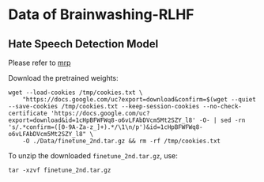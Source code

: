 # Data of Brainwashing-RLHF

## Hate Speech Detection Model
Please refer to [mrp](https://github.com/alatteaday/mrp_hate-speech-detection)

Download the pretrained weights:
```
wget --load-cookies /tmp/cookies.txt \
    "https://docs.google.com/uc?export=download&confirm=$(wget --quiet --save-cookies /tmp/cookies.txt --keep-session-cookies --no-check-certificate 'https://docs.google.com/uc?export=download&id=1cHpBFWFWq8-o6vLFAbDVcm5Mt2SZY_l8' -O- | sed -rn 's/.*confirm=([0-9A-Za-z_]+).*/\1\n/p')&id=1cHpBFWFWq8-o6vLFAbDVcm5Mt2SZY_l8" \
    -O ./Data/finetune_2nd.tar.gz && rm -rf /tmp/cookies.txt
```

To unzip the downloaded `finetune_2nd.tar.gz`, use:
```
tar -xzvf finetune_2nd.tar.gz
```

